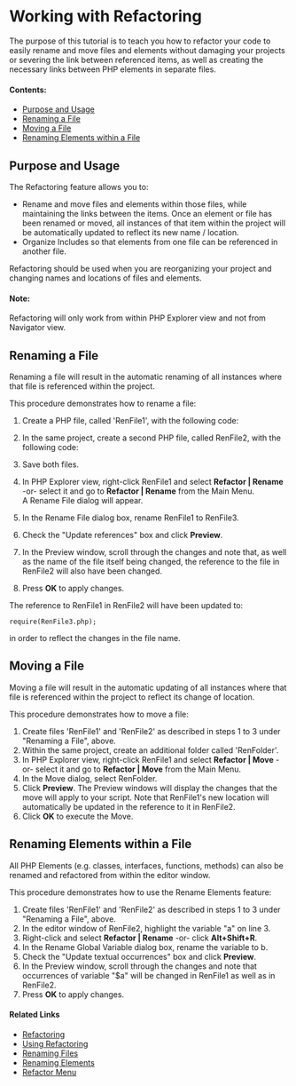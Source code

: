 # Working with Refactoring

<!--context:working_with_refactoring-->

The purpose of this tutorial is to teach you how to refactor your code to easily rename and move files and elements without damaging your projects or severing the link between referenced items, as well as creating the necessary links between PHP elements in separate files.

#### Contents:

 * [Purpose and Usage](#purpose-and-usage)
 * [Renaming a File](#renaming-a-file)
 * [Moving a File](#moving-a-file)
 * [Renaming Elements within a File](#renaming-elements-within-a-file)

## Purpose and Usage

The Refactoring feature allows you to:

* Rename and move files and elements within those files, while maintaining the links between the items. Once an element or file has been renamed or moved, all instances of that item within the project will be automatically updated to reflect its new name / location.
* Organize Includes so that elements from one file can be referenced in another file.

Refactoring should be used when you are reorganizing your project and changing names and locations of files and elements.

<!--note-start-->

#### Note:

Refactoring will only work from within PHP Explorer view and not from Navigator view.

<!--note-end-->

## Renaming a File

Renaming a file will result in the automatic renaming of all instances where that file is referenced within the project.

<!--ref-start-->

This procedure demonstrates how to rename a file:

1. Create a PHP file, called 'RenFile1', with the following code:

    <?php
    $a = 5;
    ?>
 
2. In the same project, create a second PHP file, called RenFile2, with the following code:

    <?php
    require(RenFile1.php);
    $a = 8;
    ?>

3. Save both files.
4. In PHP Explorer view, right-click RenFile1 and select **Refactor | Rename** -or- select it and go to **Refactor | Rename** from the Main Menu.  
   A Rename File dialog will appear.
5. In the Rename File dialog box, rename RenFile1 to RenFile3.
6. Check the "Update references" box and click **Preview**.
7. In the Preview window, scroll through the changes and note that, as well as the name of the file itself being changed, the reference to the file in RenFile2 will also have been changed.
8. Press **OK** to apply changes.

The reference to RenFile1 in RenFile2 will have been updated to:

    require(RenFile3.php);

in order to reflect the changes in the file name.

<!--ref-end-->

## Moving a File

Moving a file will result in the automatic updating of all instances where that file is referenced within the project to reflect its change of location.

<!--ref-start-->

This procedure demonstrates how to move a file:

1. Create files 'RenFile1' and 'RenFile2' as described in steps 1 to 3 under "Renaming a File", above.
2. Within the same project, create an additional folder called 'RenFolder'.
3. In PHP Explorer view, right-click RenFile1 and select **Refactor | Move** -or- select it and go to **Refactor | Move** from the Main Menu.
4. In the Move dialog, select RenFolder.
5. Click **Preview**.
   The Preview windows will display the changes that the move will apply to your script. Note that RenFile1's new location will automatically be updated in the reference to it in RenFile2.
6. Click **OK** to execute the Move.

<!--ref-end-->

## Renaming Elements within a File

All PHP Elements (e.g. classes, interfaces, functions, methods) can also be renamed and refactored from within the editor window.

<!--ref-start-->

This procedure demonstrates how to use the Rename Elements feature:

1. Create files 'RenFile1' and 'RenFile2' as described in steps 1 to 3 under "Renaming a File", above.
2. In the editor window of RenFile2, highlight the variable "a" on line 3.
3. Right-click and select **Refactor | Rename** -or- click **Alt+Shift+R**.
4. In the Rename Global Variable dialog box, rename the variable to b.
5. Check the "Update textual occurrences" box and click **Preview**.
6. In the Preview window, scroll through the changes and note that occurrences of variable "$a" will be changed in RenFile1 as well as in RenFile2.
7. Press **OK** to apply changes.

<!--ref-end-->

<!--links-start-->

#### Related Links

 * [Refactoring](../../016-concepts/076-refactoring.md)
 * [Using Refactoring](../../024-tasks/116-using_refactoring/000-index.md)
 * [Renaming Files](../../024-tasks/116-using_refactoring/008-renaming_files.md)
 * [Renaming Elements](../../024-tasks/116-using_refactoring/016-renaming_elements.md)
 * [Refactor Menu](../../032-reference/016-menus/032-refactor.md)

<!--links-end-->
